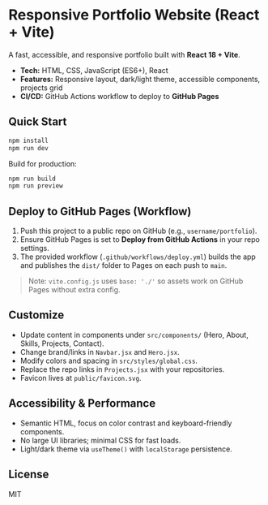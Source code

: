 # Responsive Portfolio Website (React + Vite)

A fast, accessible, and responsive portfolio built with **React 18 + Vite**.
- **Tech:** HTML, CSS, JavaScript (ES6+), React
- **Features:** Responsive layout, dark/light theme, accessible components, projects grid
- **CI/CD:** GitHub Actions workflow to deploy to **GitHub Pages**

## Quick Start

```bash
npm install
npm run dev
```

Build for production:
```bash
npm run build
npm run preview
```

## Deploy to GitHub Pages (Workflow)

1. Push this project to a public repo on GitHub (e.g., `username/portfolio`).
2. Ensure GitHub Pages is set to **Deploy from GitHub Actions** in your repo settings.
3. The provided workflow (`.github/workflows/deploy.yml`) builds the app and publishes the `dist/` folder to Pages on each push to `main`.

> Note: `vite.config.js` uses `base: './'` so assets work on GitHub Pages without extra config.

## Customize

- Update content in components under `src/components/` (Hero, About, Skills, Projects, Contact).
- Change brand/links in `Navbar.jsx` and `Hero.jsx`.
- Modify colors and spacing in `src/styles/global.css`.
- Replace the repo links in `Projects.jsx` with your repositories.
- Favicon lives at `public/favicon.svg`.

## Accessibility & Performance

- Semantic HTML, focus on color contrast and keyboard-friendly components.
- No large UI libraries; minimal CSS for fast loads.
- Light/dark theme via `useTheme()` with `localStorage` persistence.

## License

MIT
